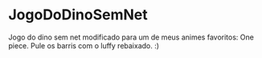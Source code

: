 # JogoDoDinoSemNet

Jogo do dino sem net modificado para um de meus animes favoritos: One piece.
Pule os barris com o luffy rebaixado. :)

